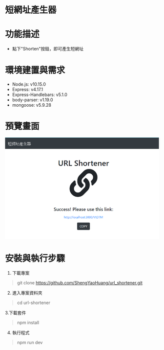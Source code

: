 # 短網址產生器

# 功能描述
- 點下"Shorten"按鈕，即可產生短網址

# 環境建置與需求
- Node.js: v10.15.0
- Express: v4.17.1
- Express-Handlebars: v5.1.0
- body-parser: v1.19.0
- mongoose: v5.9.28

# 預覽畫面
![Getting Started](./urlShortener.png)

# 安裝與執行步驟
1. 下載專案
> git clone https://github.com/ShengYaoHuang/url_shortener.git

2. 進入專案資料夾
> cd url-shortener

3.下載套件
> npm install

4. 執行程式
> npm run dev
